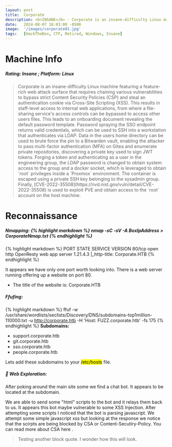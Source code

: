 ```yaml
---
layout: post
title:  Corporate
description: <b>INSANE</b> - Corporate is an insane-difficulty Linux machine featuring a feature-rich web attack surface that requires chaining various vulnerabilities to bypass strict Content Security Policies (CSP) and steal an authentication cookie via Cross-Site Scripting (XSS). ...
date:   2024-08-07 16:03:00 -0500
image:  '/images/corporate01.jpg'
tags:   [HackTheBox, CTF, Retired, Windows, Insane]
---
```

# Machine Info
##### Rating: Insane ; Platform: Linux
<blockquote>
Corporate is an insane-difficulty Linux machine featuring a feature-rich web attack surface that requires chaining various vulnerabilities to bypass strict Content Security Policies (CSP) and steal an authentication cookie via Cross-Site Scripting (XSS). This results in staff-level access to internal web applications, from where a file-sharing service's access controls can be bypassed to access other users files. This leads to an onboarding document revealing the default password template. Password spraying the SSO endpoint returns valid credentials, which can be used to SSH into a workstation that authenticates via LDAP. Data in the users home directory can be used to brute force the pin to a Bitwarden vault, enabling the attacker to pass multi-factor authentication (MFA) on Gitea and enumerate private repositories, discovering a private key used to sign JWT tokens. Forging a token and authenticating as a user in the engineering group, the LDAP password is changed to obtain system access to the group and a docker socket, which is leveraged to obtain `root` privileges inside a `Proxmox` environment. The container is escaped using a private SSH key belonging to the sysadmin group. Finally, [CVE-2022-35508](https://nvd.nist.gov/vuln/detail/CVE-2022-35508) is used to exploit PVE and obtain access to the `root` account on the host machine. 
</blockquote>

# Reconnaissance
##### Nmapping: {% highlight markdown %} nmap -sC -sV -A BoxIpAddress > CorporateNmap.txt {% endhighlight %}

{% highlight markdown %}
PORT   STATE SERVICE VERSION
80/tcp open  http    OpenResty web app server 1.21.4.3
|_http-title: Corporate.HTB
{% endhighlight %}

It appears we have only one port worth looking into. There is a web server running offering up a website on port 80.
* The title of the website is: Corporate.HTB

##### Ffufing:
{% highlight markdown %}
 ffuf -w /usr/share/wordlists/seclists/Discovery/DNS/subdomains-top1million-110000.txt  -u http://corporate.htb -H 'Host: FUZZ.corporate.htb' -fs 175
 {% endhighlight %}
 <b>Subdomains:</b>
* support.corporate.htb
* git.corporate.htb
* sso.corporate.htb
* people.corporate.htb

Lets add these subdomains to your <mark>/etc/hosts</mark> file.

##### 🐸 Web Exploration: 
After poking around the main site some we find a chat bot. It appears to be located at the <a href="http://support.corporate.htb"></a> subdomain.

We are able to send some "html" scripts to the bot and it relays them back to us. It appears this bot maybe vulnerable to some <bold>XSS Injection</bold>.
After attempting some scripts I noticed that the bot is parsing javascript. We attempt some simple javascript xss but looking at the response we notice that the scirpts are being blocked by <bold>CSA</bold> or Content-Secutiry-Policy.
You can read more about CSA here <a href="https://developer.mozilla.org/en-US/docs/Web/HTTP/CSP"></a>.

<blockquote>Testing another block quote. I wonder how this will look.</blockquote>